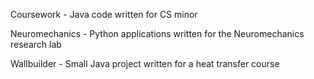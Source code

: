 Coursework - Java code written for CS minor

Neuromechanics - Python applications written for the Neuromechanics research lab

Wallbuilder - Small Java project written for a heat transfer course
